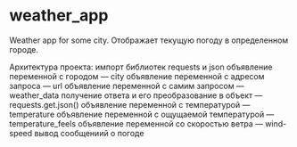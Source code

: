 # weather_app
Weather app for some city.
Отображает текущую погоду в определенном городе.

Архитектура проекта:
  импорт библиотек requests и json
  объявление переменной с городом — city
  объявление переменной с адресом запроса — url
  объявление переменной с самим запросом — weather_data
  получение ответа и его преобразование в объект — requests.get.json()
  объявление переменной с температурой — temperature
  объявление переменной с ощущаемой температурой — temperature_feels
  объявление переменной со скоростью ветра — wind-speed
  вывод сообщениий о погоде 
